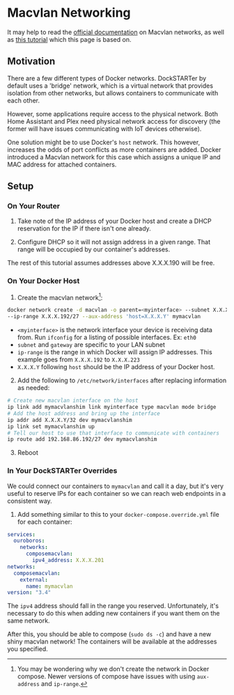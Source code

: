 # Macvlan Networking

It may help to read the [official documentation](https://docs.docker.com/v17.09/engine/userguide/networking/get-started-macvlan/#macvlan-8021q-trunk-bridge-mode-example-usage) on Macvlan networks, as well as [this tutorial](https://blog.oddbit.com/post/2018-03-12-using-docker-macvlan-networks/) which this page is based on.

## Motivation 

There are a few different types of Docker networks. DockSTARTer by default uses a 'bridge' network, which is a virtual network that provides isolation from other networks, but allows containers to communicate with each other.

However, some applications require access to the physical network. Both Home Assistant and Plex need physical network access for discovery (the former will have issues communicating with IoT devices otherwise).

One solution might be to use Docker's `host` network. This however, increases the odds of port conflicts as more containers are added. Docker introduced a Macvlan network for this case which assigns a unique IP and MAC address for attached containers.

## Setup

### On Your Router

1. Take note of the IP address of your Docker host and create a DHCP reservation for the IP if there isn't one already.

2. Configure DHCP so it will not assign address in a given range. That range will be occupied by our container's addresses.

 The rest of this tutorial assumes addresses above X.X.X.190 will be free.

### On Your Docker Host

1. Create the macvlan network[^1]:

 ```bash
 docker network create -d macvlan -o parent=<myinterface> --subnet X.X.X.0/24 --gateway X.X.X.1
 --ip-range X.X.X.192/27 --aux-address 'host=X.X.X.Y' mymacvlan
 ```
 * `<myinterface>` is the network interface your device is receiving data from. Run `ifconfig` for a listing of possible interfaces. Ex: `eth0`
 * `subnet` and `gateway` are specific to your LAN subnet
 * `ip-range` is the range in which Docker will assign IP addresses. This example goes from `X.X.X.192` to `X.X.X.223`
 * `X.X.X.Y` following `host` should be the IP address of your Docker host.

2. Add the following to `/etc/network/interfaces` after replacing information as needed:

 ```bash
 # Create new macvlan interface on the host
 ip link add mymacvlanshim link myinterface type macvlan mode bridge
 # Add the host address and bring up the interface
 ip addr add X.X.X.Y/32 dev mymacvlanshim
 ip link set mymacvlanshim up
 # Tell our host to use that interface to communicate with containers
 ip route add 192.168.86.192/27 dev mymacvlanshim
 ```

3. Reboot

[^1]: You may be wondering why we don't create the network in Docker compose. Newer versions of compose have issues with using `aux-address` and `ip-range`.

### In Your DockSTARTer Overrides

We could connect our containers to `mymacvlan` and call it a day, but it's very useful to reserve IPs for each container so we can reach web endpoints in a consistent way.

1. Add something similar to this to your `docker-compose.override.yml` file for each container:

 ```yaml
 services:
   ouroboros:
     networks:
       composemacvlan:
         ipv4_address: X.X.X.201
 networks:
   composemacvlan:
     external:
       name: mymacvlan
 version: "3.4"
 ```
 The `ipv4` address should fall in the range you reserved.
 Unfortunately, it's necessary to do this when adding new containers if you want them on the same network.

After this, you should be able to compose (`sudo ds -c`) and have a new shiny macvlan network! The containers will be available at the addresses you specified.
